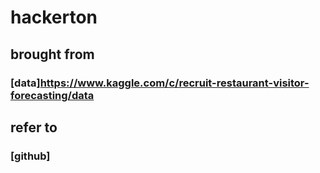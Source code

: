 # hackerton


## brought from 
### [data]https://www.kaggle.com/c/recruit-restaurant-visitor-forecasting/data

## refer to
### [github]
